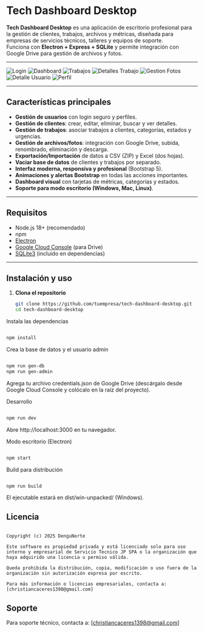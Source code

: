 # Tech Dashboard Desktop

**Tech Dashboard Desktop** es una aplicación de escritorio profesional para la gestión de clientes, trabajos, archivos y métricas, diseñada para empresas de servicios técnicos, talleres y equipos de soporte.  
Funciona con **Electron + Express + SQLite** y permite integración con Google Drive para gestión de archivos y fotos.

---

![Login](./doc/1_login.png)
![Dashboard](./doc/2_panel.png)
![Trabajos](./doc/3_trabajos.png)
![Detalles Trabajo](./doc/4_detalle_trabajo.png)
![Gestion Fotos](./doc/5_fotos_detalle.png)
![Detalle Usuario](./doc/6_detalle_cliente.png)
![Perfil](./doc/7_usuario.png)

---

## **Características principales**

- **Gestión de usuarios** con login seguro y perfiles.
- **Gestión de clientes**: crear, editar, eliminar, buscar y ver detalles.
- **Gestión de trabajos**: asociar trabajos a clientes, categorías, estados y urgencias.
- **Gestión de archivos/fotos**: integración con Google Drive, subida, renombrado, eliminación y descarga.
- **Exportación/Importación** de datos a CSV (ZIP) y Excel (dos hojas).
- **Vaciar base de datos** de clientes y trabajos por separado.
- **Interfaz moderna, responsiva y profesional** (Bootstrap 5).
- **Animaciones y alertas Bootstrap** en todas las acciones importantes.
- **Dashboard visual** con tarjetas de métricas, categorías y estados.
- **Soporte para modo escritorio (Windows, Mac, Linux)**.

---

## **Requisitos**

- Node.js 18+ (recomendado)
- npm
- [Electron](https://www.electronjs.org/)
- [Google Cloud Console](https://console.cloud.google.com/) (para Drive)
- [SQLite3](https://www.sqlite.org/index.html) (incluido en dependencias)

---

## **Instalación y uso**

1. **Clona el repositorio**
   ```bash
   git clone https://github.com/tuempresa/tech-dashboard-desktop.git
   cd tech-dashboard-desktop
   ```
Instala las dependencias

```Bash

npm install
```
Crea la base de datos y el usuario admin

```Bash

npm run gen-db
npm run gen-admin
```
Agrega tu archivo credentials.json de Google Drive
(descárgalo desde Google Cloud Console y colócalo en la raíz del proyecto).

Desarrollo

```Bash

npm run dev
```
Abre http://localhost:3000 en tu navegador.

Modo escritorio (Electron)

```Bash

npm start
```
Build para distribución

```Bash

npm run build
```
El ejecutable estará en dist/win-unpacked/ (Windows).

## **Licencia**
```text

Copyright (c) 2025 DenguNorte

Este software es propiedad privada y está licenciado solo para uso interno y empresarial de Servicio Tecnico JP SPA o la organización que haya adquirido una licencia u permiso válida.

Queda prohibida la distribución, copia, modificación o uso fuera de la organización sin autorización expresa por escrito.

Para más información o licencias empresariales, contacta a: [christiancaceres1398@gmail.com]
```
## **Soporte**
Para soporte técnico, contacta a:
[christiancaceres1398@gmail.com]
